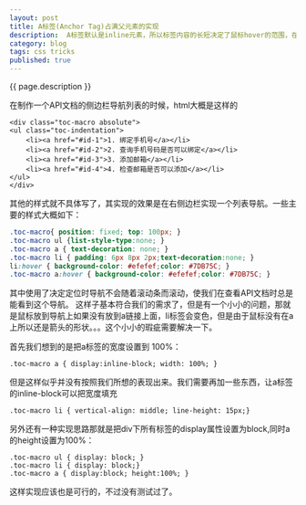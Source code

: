 ```yaml
---
layout: post
title: A标签(Anchor Tag)占满父元素的实现
description:  A标签默认是inline元素，所以标签内容的长短决定了鼠标hover的范围，在有些时候，比如某些导航列表中，需要hover父标签（li）时能hover到a标签。
category: blog
tags: css tricks
published: true
---
```


{{ page.description }} 

在制作一个API文档的侧边栏导航列表的时候，html大概是这样的


	<div class="toc-macro absolute">
	<ul class="toc-indentation">
		<li><a href="#id-1">1. 绑定手机号</a></li>
		<li><a href="#id-2">2. 查询手机号码是否可以绑定</a></li>
		<li><a href="#id-3">3. 添加邮箱</a></li>
		<li><a href="#id-4">4. 检查邮箱是否可以添加</a></li>
	</ul>
	</div>


其他的样式就不具体写了，其实现的效果是在右侧边栏实现一个列表导航。一些主要的样式大概如下：

```css
.toc-macro{ position: fixed; top: 100px; }
.toc-macro ul {list-style-type:none; }
.toc-macro a { text-decoration: none; }  
.toc-macro li { padding: 6px 8px 2px;text-decoration:none; }  
li:hover { background-color: #efefef;color: #7DB75C; }  
.toc-macro a:hover { background-color: #efefef;color: #7DB75C; }
```

其中使用了决定定位时导航不会随着滚动条而滚动，使我们在查看API文档时总是能看到这个导航。
这样子基本符合我们的需求了，但是有一个小小的问题，那就是鼠标放到导航上如果没有放到a链接上面，li标签会变色，但是由于鼠标没有在a上所以还是箭头的形状。。。这个小小的瑕疵需要解决一下。

首先我们想到的是把a标签的宽度设置到 100%：

```
.toc-macro a { display:inline-block; width: 100%; }
```

但是这样似乎并没有按照我们所想的表现出来。我们需要再加一些东西，让a标签的inline-block可以把宽度填充

```
.toc-macro li { vertical-align: middle; line-height: 15px;}
```

另外还有一种实现思路那就是把div下所有标签的display属性设置为block,同时a的height设置为100%：

```
.toc-macro ul { display: block; }
.toc-macro li { display: block;}
.toc-macro a { display:block; height:100%; }
```

这样实现应该也是可行的，不过没有测试过了。